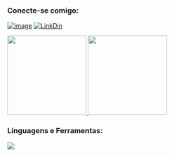<h3 align="left">Conecte-se comigo: </h3>

[![image](https://img.shields.io/badge/Gmail-D14836?style=for-the-badge&logo=gmail&logoColor=white)](https://mail.google.com/mail/u/0/?tab=rm&ogbl#inbox)
[![LinkDin](https://img.shields.io/badge/LinkedIn-0077B5?style=for-the-badge&logo=linkedin&logoColor=white)](https://www.linkedin.com/in/marcos-guerreiro-rebelo/)
  
 <div align="left">
  <a href="https://github.com/marcosrebelo97">
  <img height="180em" src="https://github-readme-stats.vercel.app/api?username=marcosrebelo97&show_icons=true&theme=dark&include_all_commits=true&count_private=true"/>
  <img height="180em" src="https://github-readme-stats.vercel.app/api/top-langs/?username=marcosrebelo97&layout=compact&langs_count=7&theme=dark"/>
</div>

</a></p><h3 align="left">Linguagens e Ferramentas:</h3>

<p align="left">
  <a href="https://skillicons.dev">
    <img src="https://skillicons.dev/icons?i=java,spring,maven,postgres,mysql,postman,git,github,docker,py,idea,vscode,linux&theme=light" />
  </a>
</p>

  


